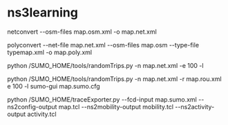 # ns3learning
netconvert --osm-files map.osm.xml -o map.net.xml

polyconvert --net-file map.net.xml --osm-files map.osm --type-file typemap.xml -o map.poly.xml

python /SUMO_HOME/tools/randomTrips.py -n map.net.xml -e 100 -l

python /SUMO_HOME/tools/randomTrips.py -n map.net.xml -r
                                          map.rou.xml e 100 -l
sumo-gui map.sumo.cfg

python /SUMO_HOME/traceExporter.py --fcd-input map.sumo.xml 
                                   --ns2config-output map.tcl
                                   --ns2mobility-output mobility.tcl
                                   --ns2activity-output activity.tcl
